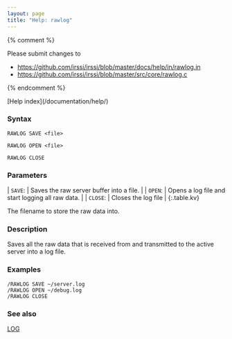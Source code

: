 ```yaml
---
layout: page
title: "Help: rawlog"
---
```


{% comment %}

Please submit changes to
- https://github.com/irssi/irssi/blob/master/docs/help/in/rawlog.in
- https://github.com/irssi/irssi/blob/master/src/core/rawlog.c


{% endcomment %}
<nav markdown="1">
[Help index](/documentation/help/)
</nav>

### Syntax ###

<div class="highlight irssisyntax"><pre style="\-\-cmdlen:11ch"><code><span class="synB">RAWLOG</span> <span class="synB">SAVE</span> <span class="synB05">&lt;file></span></code></pre></div>


<div class="highlight irssisyntax"><pre style="\-\-cmdlen:11ch"><code><span class="synB">RAWLOG</span> <span class="synB">OPEN</span> <span class="synB05">&lt;file></span></code></pre></div>


<div class="highlight irssisyntax"><pre style="\-\-cmdlen:-2ch"><code><span class="synB">RAWLOG</span> <span class="synB">CLOSE</span></code></pre></div>



### Parameters ###


| `SAVE`: |      Saves the raw server buffer into a file. |
| `OPEN`: |      Opens a log file and start logging all raw data. |
| `CLOSE`: |     Closes the log file |
{:.table.kv}

The filename to store the raw data into.

### Description ###

Saves all the raw data that is received from and transmitted to the active
server into a log file.

### Examples ###

    /RAWLOG SAVE ~/server.log
    /RAWLOG OPEN ~/debug.log
    /RAWLOG CLOSE

### See also ###
[LOG](/documentation/help/log/)

